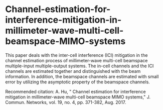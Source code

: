 # Channel-estimation-for-interference-mitigation-in-millimeter-wave-multi-cell-beamspace-MIMO-systems
This paper deals with the inter-cell interference (ICI) mitigation in the channel estimation process of millimeter-wave multi-cell beamspace multiple-input multiple-output systems. The in-cell channels and the ICI channels are estimated together and distinguished with the beam information. In addition, the beamspace channels are estimated with small error by utilizing the asymptotic property of the beamspace channels.

Recommended citation: A. Hu,  " Channel estimation for interference mitigation in millimeter-wave multi-cell beamspace MIMO systems," J. Commun.  Networks, vol. 19, no. 4, pp. 371-382, Aug. 2017.
